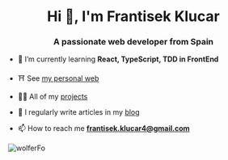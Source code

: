 <h1 align="center">Hi 👋, I'm Frantisek Klucar</h1>
<h3 align="center">A passionate web developer from Spain</h3>

- 🌱 I’m currently learning **React, TypeScript, TDD in FrontEnd**

- ⛩ See [my personal web](https://web-wolfero.vercel.app)

- 👨‍💻 All of my [projects](https://web-wolfero.vercel.app/projects)

- 📝 I regularly write articles in  my [blog](https://web-wolfero.vercel.app/blog)

- 📫 How to reach me **frantisek.klucar4@gmail.com**

<p>
  &nbsp;<img align="center" src="https://github-readme-stats.vercel.app/api?username=wolfero&show_icons=true&locale=en" alt="wolferFo" />
</p>

